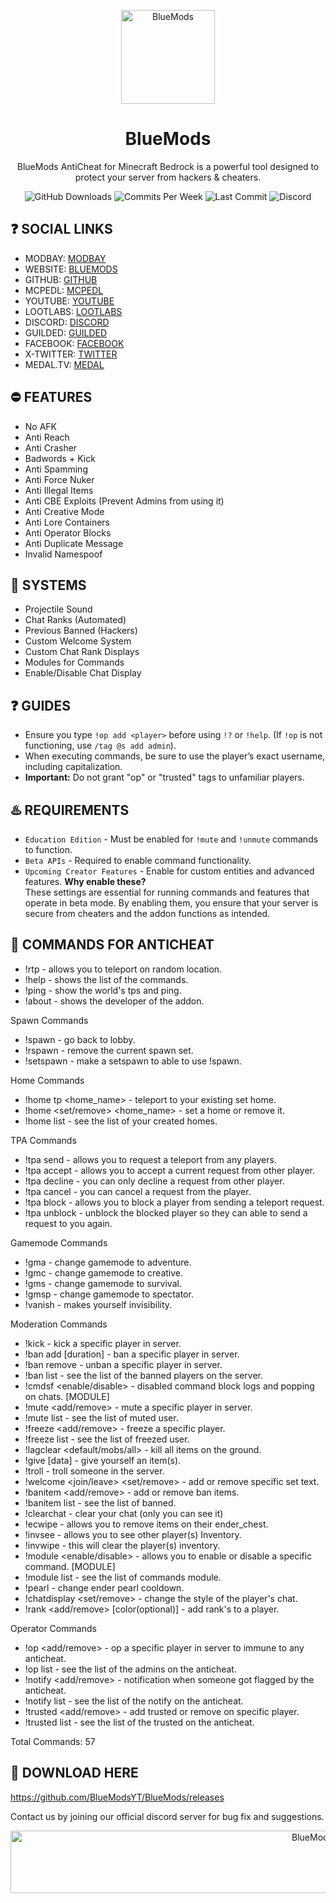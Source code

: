 <p align="center"><img src="https://bluemods.neocities.org/p/ic_blue.png" alt="BlueMods" width="150" height="150"></p>
<h1 align="center">BlueMods</h1>
<p align="center">BlueMods AntiCheat for Minecraft Bedrock is a powerful tool designed to protect your server from hackers & cheaters.</p>
<p align="center">
        <img src="https://img.shields.io/github/downloads/BlueModsYT/BlueMods/total?style=for-the-badge" alt="GitHub Downloads">
        <img src="https://img.shields.io/github/commit-activity/m/BlueModsYT/BlueMods?style=for-the-badge" alt="Commits Per Week">
        <img src="https://img.shields.io/github/last-commit/BlueModsYT/BlueMods?style=for-the-badge" alt="Last Commit">
        <img src="https://img.shields.io/discord/913049851531522078?style=for-the-badge&label=Discord&color=0000ff&link=https%3A%2F%2Fdiscord.gg%2Fbluemods-anticheat-913049851531522078" alt="Discord">
</p>

## **❓ SOCIAL LINKS**
- MODBAY: [MODBAY](<https://modbay.org/user/BlueMods/>)
- WEBSITE: [BLUEMODS](<https://bluemods.neocities.org>)  
- GITHUB: [GITHUB](<https://github.com/BlueModsYT/BlueMods-AntiCheat/releases>)  
- MCPEDL: [MCPEDL](<https://mcpedl.com/bluemods>)  
- YOUTUBE: [YOUTUBE](<https://youtube.com/@BlueModsYT>)
- LOOTLABS: [LOOTLABS](<https://loot-link.com/s?c7f23bb4>)
- DISCORD: [DISCORD](<https://discord.gg/ppPT3MvgCk>)
- GUILDED: [GUILDED](<https://guilded.gg/u/ShadowBladeYT123>)
- FACEBOOK: [FACEBOOK](<https://facebook.com/profile.php?id=61566407283474>)
- X-TWITTER: [TWITTER](<https://x.com/BlueModsYT>)
- MEDAL.TV: [MEDAL](<https://medal.tv/u/BlueMods>)

## **⛔ FEATURES**
- No AFK
- Anti Reach
- Anti Crasher
- Badwords + Kick
- Anti Spamming
- Anti Force Nuker
- Anti Illegal Items
- Anti CBE Exploits (Prevent Admins from using it)
- Anti Creative Mode
- Anti Lore Containers
- Anti Operator Blocks
- Anti Duplicate Message
- Invalid Namespoof

## **📡 SYSTEMS**
- Projectile Sound
- Chat Ranks (Automated)
- Previous Banned (Hackers)
- Custom Welcome System
- Custom Chat Rank Displays
- Modules for Commands
- Enable/Disable Chat Display

## **❓ GUIDES**
- Ensure you type `!op add <player>` before using `!?` or `!help`. (If `!op` is not functioning, use `/tag @s add admin`).
- When executing commands, be sure to use the player’s exact username, including capitalization.
- **Important:** Do not grant "op" or "trusted" tags to unfamiliar players.

## **♨️ REQUIREMENTS**
- `Education Edition` - Must be enabled for `!mute` and `!unmute` commands to function.
- `Beta APIs` - Required to enable command functionality.
- `Upcoming Creator Features` - Enable for custom entities and advanced features.
**Why enable these?**  
These settings are essential for running commands and features that operate in beta mode. By enabling them, you ensure that your server is secure from cheaters and the addon functions as intended.

## **🤖 COMMANDS FOR ANTICHEAT**
- !rtp - allows you to teleport on random location.
- !help - shows the list of the commands.
- !ping - show the world's tps and ping.
- !about - shows the developer of the addon.

Spawn Commands
- !spawn - go back to lobby.
- !rspawn - remove the current spawn set.
- !setspawn - make a setspawn to able to use !spawn.

Home Commands
- !home tp <home_name> - teleport to your existing set home.
- !home <set/remove> <home_name> - set a home or remove it.
- !home list - see the list of your created homes.

TPA Commands
- !tpa send <player> - allows you to request a teleport from any players.
- !tpa accept - allows you to accept a current request from other player.
- !tpa decline - you can only decline a request from other player.
- !tpa cancel - you can cancel a request from the player.
- !tpa block <player> - allows you to block a player from sending a teleport request.
- !tpa unblock <player> - unblock the blocked player so they can able to send a request to you again.

Gamemode Commands
- !gma <player> - change gamemode to adventure.
- !gmc <player> - change gamemode to creative.
- !gms <player> - change gamemode to survival.
- !gmsp <player> - change gamemode to spectator.
- !vanish <player> - makes yourself invisibility.

Moderation Commands
- !kick <player> <reason> - kick a specific player in server.
- !ban add [duration] <player> <reason> - ban a specific player in server.
- !ban remove <player> - unban a specific player in server.
- !ban list - see the list of the banned players on the server.
- !cmdsf <enable/disable> - disabled command block logs and popping on chats. [MODULE]
- !mute <add/remove> <player> - mute a specific player in server.
- !mute list - see the list of muted user.
- !freeze <add/remove> <player> - freeze a specific player.
- !freeze list - see the list of freezed user.
- !lagclear <default/mobs/all> - kill all items on the ground.
- !give <item> <value> [data] - give yourself an item(s).
- !troll <troll> <player> - troll someone in the server.
- !welcome <join/leave> <set/remove> <text> - add or remove specific set text.
- !banitem <add/remove> <item> - add or remove ban items.
- !banitem list - see the list of banned.
- !clearchat - clear your chat (only you can see it)
- !ecwipe <player> - allows you to remove items on their ender_chest.
- !invsee <player> - allows you to see other player(s) Inventory.
- !invwipe <player> - this will clear the player(s) inventory.
- !module <enable/disable> <command> - allows you to enable or disable a specific command. [MODULE]
- !module list - see the list of commands module.
- !pearl <duration> - change ender pearl cooldown.
- !chatdisplay <set/remove> <hatstyle> - change the style of the player's chat.
- !rank <add/remove> <rank> [color(optional)] <player> - add rank's to a player.

Operator Commands
- !op <add/remove> <player> - op a specific player in server to immune to any anticheat.
- !op list - see the list of the admins on the anticheat.
- !notify <add/remove> <player> - notification when someone got flagged by the anticheat.
- !notify list - see the list of the notify on the anticheat.
- !trusted <add/remove> <player> - add trusted or remove on specific player.
- !trusted list - see the list of the trusted on the anticheat.

Total Commands: 57

## **📣 DOWNLOAD HERE**
https://github.com/BlueModsYT/BlueMods/releases

Contact us by joining our official discord server for bug fix and suggestions.
<p align="center"><img src="https://github.com/user-attachments/assets/da292086-bee4-4210-9b91-5ad6c451a052" alt="BlueMods" width="950" height="100"></p>
